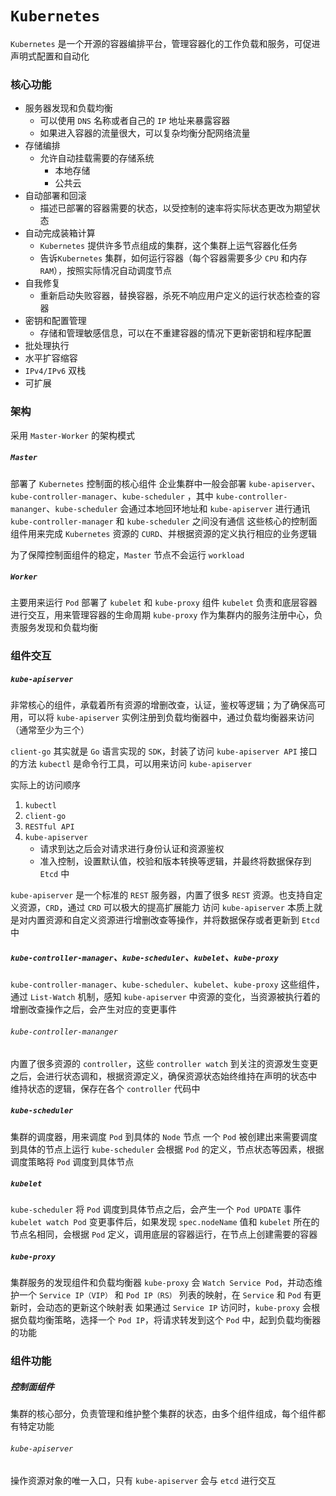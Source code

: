 # `Kubernetes`

`Kubernetes` 是一个开源的容器编排平台，管理容器化的工作负载和服务，可促进声明式配置和自动化

### 核心功能

- 服务器发现和负载均衡
    - 可以使用 `DNS` 名称或者自己的 `IP` 地址来暴露容器
    - 如果进入容器的流量很大，可以复杂均衡分配网络流量
- 存储编排
    - 允许自动挂载需要的存储系统
        - 本地存储
        - 公共云
- 自动部署和回滚
    - 描述已部署的容器需要的状态，以受控制的速率将实际状态更改为期望状态
- 自动完成装箱计算
    - `Kubernetes` 提供许多节点组成的集群，这个集群上运气容器化任务
    - 告诉`Kubernetes` 集群，如何运行容器（每个容器需要多少 `CPU` 和内存 `RAM`），按照实际情况自动调度节点
- 自我修复
    - 重新启动失败容器，替换容器，杀死不响应用户定义的运行状态检查的容器
- 密钥和配置管理
    - 存储和管理敏感信息，可以在不重建容器的情况下更新密钥和程序配置
- 批处理执行
- 水平扩容缩容
- `IPv4/IPv6` 双栈
- 可扩展

### 架构

采用 `Master-Worker` 的架构模式

##### `Master`

部署了 `Kubernetes` 控制面的核心组件
企业集群中一般会部署 `kube-apiserver`、`kube-controller-manager`、`kube-scheduler`
，其中 `kube-controller-mananger`、`kube-scheduler` 会通过本地回环地址和 `kube-apiserver` 进行通讯
`kube-controller-manager` 和 `kube-scheduler` 之间没有通信
这些核心的控制面组件用来完成 `Kubernetes` 资源的 `CURD`、并根据资源的定义执行相应的业务逻辑

为了保障控制面组件的稳定，`Master` 节点不会运行 `workload`

##### `Worker`

主要用来运行 `Pod`
部署了 `kubelet` 和 `kube-proxy` 组件
`kubelet` 负责和底层容器进行交互，用来管理容器的生命周期
`kube-proxy` 作为集群内的服务注册中心，负责服务发现和负载均衡

### 组件交互

##### `kube-apiserver`

非常核心的组件，承载着所有资源的增删改查，认证，鉴权等逻辑；为了确保高可用，可以将 `kube-apiserver`
实例注册到负载均衡器中，通过负载均衡器来访问（通常至少为三个）

`client-go` 其实就是 `Go` 语言实现的 `SDK`，封装了访问 `kube-apiserver API` 接口的方法
`kubectl` 是命令行工具，可以用来访问 `kube-apiserver`

实际上的访问顺序

1. `kubectl`
2. `client-go`
3. `RESTful API`
4. `kube-apiserver`
    - 请求到达之后会对请求进行身份认证和资源鉴权
    - 准入控制，设置默认值，校验和版本转换等逻辑，并最终将数据保存到 `Etcd` 中

`kube-apiserver` 是一个标准的 `REST` 服务器，内置了很多 `REST` 资源。也支持自定义资源，`CRD`，通过 `CRD` 可以极大的提高扩展能力
访问 `kube-apiserver` 本质上就是对内置资源和自定义资源进行增删改查等操作，并将数据保存或者更新到 `Etcd` 中

##### `kube-controller-manager`、`kube-scheduler`、`kubelet`、`kube-proxy`

`kube-controller-manager`、`kube-scheduler`、`kubelet`、`kube-proxy` 这些组件，通过 `List-Watch` 机制，感知 `kube-apiserver`
中资源的变化，当资源被执行着的增删改查操作之后，会产生对应的变更事件

###### `kube-controller-mananger`

内置了很多资源的 `controller`，这些 `controller watch` 到关注的资源发生变更之后，会进行状态调和，根据资源定义，确保资源状态始终维持在声明的状态中
维持状态的逻辑，保存在各个 `controller` 代码中

##### `kube-scheduler`

集群的调度器，用来调度 `Pod` 到具体的 `Node` 节点
一个 `Pod` 被创建出来需要调度到具体的节点上运行
`kube-scheduler` 会根据 `Pod` 的定义，节点状态等因素，根据调度策略将 `Pod` 调度到具体节点

##### `kubelet`

`kube-scheduler` 将 `Pod` 调度到具体节点之后，会产生一个 `Pod UPDATE` 事件
`kubelet watch Pod` 变更事件后，如果发现 `spec.nodeName` 值和 `kubelet` 所在的节点名相同，会根据 `Pod`
定义，调用底层的容器运行，在节点上创建需要的容器

##### `kube-proxy`

集群服务的发现组件和负载均衡器
`kube-proxy` 会 `Watch Service Pod`，并动态维护一个 `Service IP（VIP）` 和 `Pod IP（RS）` 列表的映射，在 `Service` 和 `Pod`
有更新时，会动态的更新这个映射表
如果通过 `Service IP` 访问时，`kube-proxy` 会根据负载均衡策略，选择一个 `Pod IP`，将请求转发到这个 `Pod` 中，起到负载均衡器的功能

### 组件功能

##### 控制面组件

集群的核心部分，负责管理和维护整个集群的状态，由多个组件组成，每个组件都有特定功能

###### `kube-apiserver`

操作资源对象的唯一入口，只有 `kube-apiserver` 会与 `etcd` 进行交互